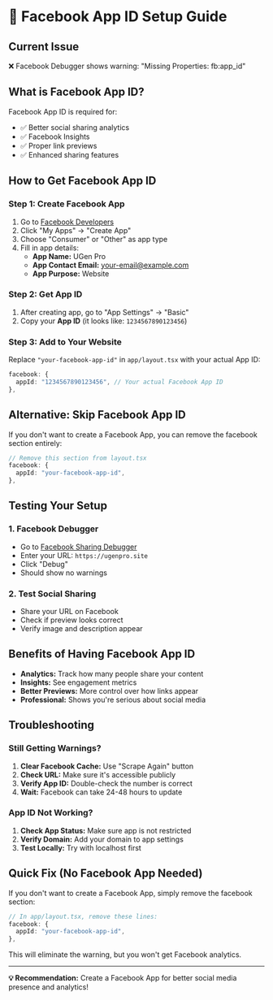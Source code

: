 # 📘 Facebook App ID Setup Guide

## Current Issue
❌ Facebook Debugger shows warning: "Missing Properties: fb:app_id"

## What is Facebook App ID?
Facebook App ID is required for:
- ✅ Better social sharing analytics
- ✅ Facebook Insights
- ✅ Proper link previews
- ✅ Enhanced sharing features

## How to Get Facebook App ID

### Step 1: Create Facebook App
1. Go to [Facebook Developers](https://developers.facebook.com/)
2. Click "My Apps" → "Create App"
3. Choose "Consumer" or "Other" as app type
4. Fill in app details:
   - **App Name:** UGen Pro
   - **App Contact Email:** your-email@example.com
   - **App Purpose:** Website

### Step 2: Get App ID
1. After creating app, go to "App Settings" → "Basic"
2. Copy your **App ID** (it looks like: `1234567890123456`)

### Step 3: Add to Your Website
Replace `"your-facebook-app-id"` in `app/layout.tsx` with your actual App ID:

```typescript
facebook: {
  appId: "1234567890123456", // Your actual Facebook App ID
},
```

## Alternative: Skip Facebook App ID

If you don't want to create a Facebook App, you can remove the facebook section entirely:

```typescript
// Remove this section from layout.tsx
facebook: {
  appId: "your-facebook-app-id",
},
```

## Testing Your Setup

### 1. Facebook Debugger
- Go to [Facebook Sharing Debugger](https://developers.facebook.com/tools/debug/)
- Enter your URL: `https://ugenpro.site`
- Click "Debug"
- Should show no warnings

### 2. Test Social Sharing
- Share your URL on Facebook
- Check if preview looks correct
- Verify image and description appear

## Benefits of Having Facebook App ID

- **Analytics:** Track how many people share your content
- **Insights:** See engagement metrics
- **Better Previews:** More control over how links appear
- **Professional:** Shows you're serious about social media

## Troubleshooting

### Still Getting Warnings?
1. **Clear Facebook Cache:** Use "Scrape Again" button
2. **Check URL:** Make sure it's accessible publicly
3. **Verify App ID:** Double-check the number is correct
4. **Wait:** Facebook can take 24-48 hours to update

### App ID Not Working?
1. **Check App Status:** Make sure app is not restricted
2. **Verify Domain:** Add your domain to app settings
3. **Test Locally:** Try with localhost first

## Quick Fix (No Facebook App Needed)

If you don't want to create a Facebook App, simply remove the facebook section:

```typescript
// In app/layout.tsx, remove these lines:
facebook: {
  appId: "your-facebook-app-id",
},
```

This will eliminate the warning, but you won't get Facebook analytics.

---

**💡 Recommendation:** Create a Facebook App for better social media presence and analytics!
